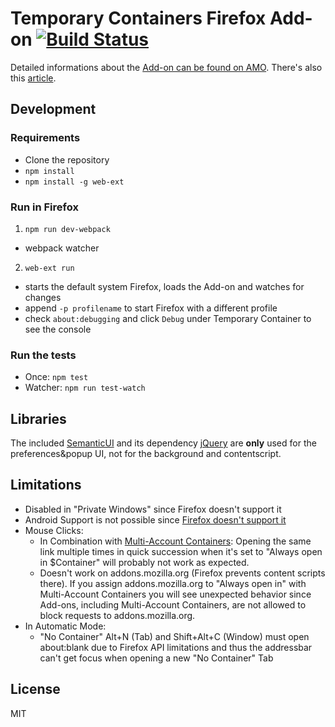 # Temporary Containers Firefox Add-on [![Build Status](https://travis-ci.org/stoically/firefox-add-on-temporary-containers.svg?branch=master)](https://travis-ci.org/stoically/firefox-add-on-temporary-containers)

Detailed informations about the [Add-on can be found on AMO](https://addons.mozilla.org/firefox/addon/temporary-containers/). There's also this [article](https://medium.com/@stoically/enhance-your-privacy-in-firefox-with-temporary-containers-33925cd6cd21).

## Development

### Requirements

* Clone the repository
* `npm install`
* `npm install -g web-ext`

### Run in Firefox

1. `npm run dev-webpack`
  * webpack watcher
2. `web-ext run`
  * starts the default system Firefox, loads the Add-on and watches for changes
  * append `-p profilename` to start Firefox with a different profile
  * check `about:debugging` and click `Debug` under Temporary Container to see the console

### Run the tests

* Once: `npm test`
* Watcher: `npm run test-watch`


## Libraries
The included [SemanticUI](https://semantic-ui.com/) and its dependency [jQuery](https://jquery.com/) are **only** used for the preferences&popup UI, not for the background and contentscript.


## Limitations
* Disabled in "Private Windows" since Firefox doesn't support it
* Android Support is not possible since [Firefox doesn't support it](https://bugzilla.mozilla.org/show_bug.cgi?id=1398097)
* Mouse Clicks:
  * In Combination with [Multi-Account Containers](https://github.com/mozilla/multi-account-containers): Opening the same link multiple times in quick succession when it's set to "Always open in $Container" will probably not work as expected.
  * Doesn't work on addons.mozilla.org (Firefox prevents content scripts there). If you assign addons.mozilla.org to "Always open in" with Multi-Account Containers you will see unexpected behavior since Add-ons, including Multi-Account Containers, are not allowed to block requests to addons.mozilla.org.
* In Automatic Mode:
  * "No Container" Alt+N (Tab) and Shift+Alt+C (Window) must open about:blank due to Firefox API limitations and thus the addressbar can't get focus when opening a new "No Container" Tab


## License

MIT
